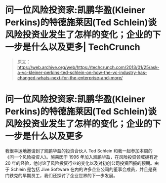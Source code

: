 # 问一位风险投资家:凯鹏华盈(Kleiner Perkins)的特德施莱因(Ted Schlein)谈风险投资业发生了怎样的变化；企业的下一步是什么以及更多| TechCrunch

> 原文：<https://web.archive.org/web/https://techcrunch.com/2013/01/25/ask-a-vc-kleiner-perkins-ted-schlein-on-how-the-vc-industry-has-changed-whats-next-for-the-enterprise-and-more/>

# 问一位风险投资家:凯鹏华盈(Kleiner Perkins)的特德施莱因(Ted Schlein)谈风险投资业发生了怎样的变化；企业的下一步是什么以及更多

我很幸运地邀请到了凯鹏华盈的投资合伙人 Ted Schlein 和我一起参加本周的《问一个风险投资人》。施莱因于 1996 年加入凯鹏华盈，在风险投资领域拥有近 20 年的经验，他讨论了风险投资行业的变化以及对初创公司投资回报的预期。由于 Schlein 是包括 Jive Software 在内的许多企业公司的董事会成员，并且是赛门铁克的早期员工，我们还探讨了企业世界的下一步发展。